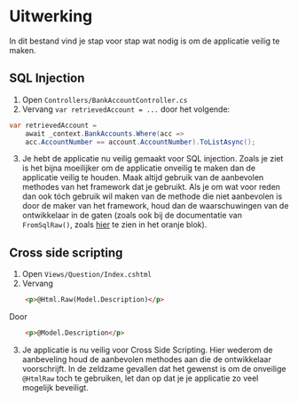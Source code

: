 # Uitwerking

In dit bestand vind je stap voor stap wat nodig is om de applicatie veilig te maken.

## SQL Injection

1. Open `Controllers/BankAccountController.cs`
2. Vervang `var retrievedAccount = ...` door het volgende:

```c#
var retrievedAccount =
    await _context.BankAccounts.Where(acc =>
    acc.AccountNumber == account.AccountNumber).ToListAsync();
```

3. Je hebt de applicatie nu veilig gemaakt voor SQL injection. Zoals je ziet is het bijna moeilijker om de applicatie
   onveilig te maken dan de applicatie veilig te houden. Maak altijd gebruik van de aanbevolen methodes van het
   framework dat je gebruikt. Als je om wat voor reden dan ook tóch gebruik wil maken van de methode die niet aanbevolen
   is door de maker van het framework, houd dan de waarschuwingen van de ontwikkelaar in de gaten (zoals ook bij de
   documentatie van `FromSqlRaw()`,
   zoals [hier](https://docs.microsoft.com/en-us/ef/core/querying/raw-sql#passing-parameters) te zien in het oranje
   blok).

## Cross side scripting

1. Open `Views/Question/Index.cshtml`
2. Vervang

```html
    <p>@Html.Raw(Model.Description)</p>
```

Door

```html
    <p>@Model.Description</p>
```

3. Je applicatie is nu veilig voor Cross Side Scripting. Hier wederom de aanbeveling houd de aanbevolen methodes aan die
   de ontwikkelaar voorschrijft. In de zeldzame gevallen dat het gewenst is om de onveilige `@HtmlRaw` toch te
   gebruiken, let dan op dat je je applicatie zo veel mogelijk beveiligt.